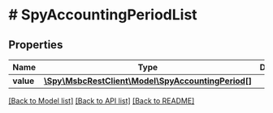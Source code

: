 # # SpyAccountingPeriodList

## Properties

Name | Type | Description | Notes
------------ | ------------- | ------------- | -------------
**value** | [**\Spy\MsbcRestClient\Model\SpyAccountingPeriod[]**](SpyAccountingPeriod.md) |  | [optional]

[[Back to Model list]](../../README.md#models) [[Back to API list]](../../README.md#endpoints) [[Back to README]](../../README.md)
